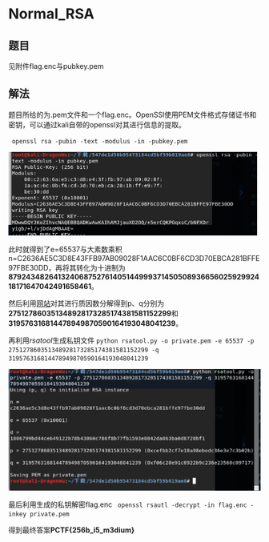 # Normal_RSA

## 题目

见附件flag.enc与pubkey.pem

## 解法

题目所给的为.pem文件和一个flag.enc。OpenSSl使用PEM文件格式存储证书和密钥，可以通过kali自带的openssl对其进行信息的提取。

` openssl rsa -pubin -text -modulus -in -pubkey.pem`

![n](openssl.png)

此时就得到了e=65537与大素数乘积n=C2636AE5C3D8E43FFB97AB09028F1AAC6C0BF6CD3D70EBCA281BFFE97FBE30DD，再将其转化为十进制为**87924348264132406875276140514499937145050893665602592992418171647042491658461**。

然后利用[网站](factordb.com)对其进行质因数分解得到p、q分别为**275127860351348928173285174381581152299**和**319576316814478949870590164193048041239**。

再利用*rsatool*生成私钥文件
`python rsatool.py -o private.pem -e 65537 -p 275127860351348928173285174381581152299 -q 319576316814478949870590164193048041239`

![privatekey](privatekey.png)

最后利用生成的私钥解密flag.enc
` openssl rsautl -decrypt -in flag.enc -inkey private.pem`

得到最终答案**PCTF{256b_i5_m3dium}**